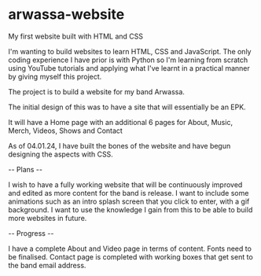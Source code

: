 # arwassa-website
My first website built with HTML and CSS

I'm wanting to build websites to learn HTML, CSS and JavaScript. 
The only coding experience I have prior is with Python so I'm learning from scratch using YouTube tutorials and applying what I've learnt in a practical manner by giving myself this project.

The project is to build a website for my band Arwassa.

The initial design of this was to have a site that will essentially be an EPK.

It will have a Home page with an additional 6 pages for About, Music, Merch, Videos, Shows and Contact 

As of 04.01.24, I have built the bones of the website and have begun designing the aspects with CSS.

-- Plans --

I wish to have a fully working website that will be continuously improved and edited as more content for the band is release.
I want to include some animations such as an intro splash screen that you click to enter, with a gif background.
I want to use the knowledge I gain from this to be able to build more websites in future.

-- Progress --

I have a complete About and Video page in terms of content. Fonts need to be finalised.
Contact page is completed with working boxes that get sent to the band email address.
